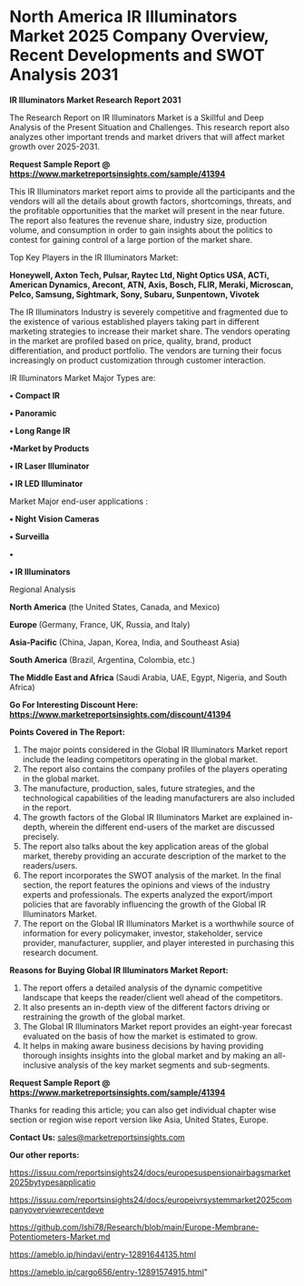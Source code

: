 # North America IR Illuminators Market 2025 Company Overview, Recent Developments and SWOT Analysis 2031

<strong>IR Illuminators Market Research Report 2031</strong>

The Research Report on IR Illuminators Market is a Skillful and Deep Analysis of the Present Situation and Challenges. This research report also analyzes other important trends and market drivers that will affect market growth over 2025-2031.

<strong>Request Sample Report @ <a href=https://www.marketreportsinsights.com/sample/41394>https://www.marketreportsinsights.com/sample/41394</a></strong>

This IR Illuminators market report aims to provide all the participants and the vendors will all the details about growth factors, shortcomings, threats, and the profitable opportunities that the market will present in the near future. The report also features the revenue share, industry size, production volume, and consumption in order to gain insights about the politics to contest for gaining control of a large portion of the market share.

Top Key Players in the IR Illuminators Market:

<strong>Honeywell, Axton Tech, Pulsar, Raytec Ltd, Night Optics USA, ACTi, American Dynamics, Arecont, ATN, Axis, Bosch, FLIR, Meraki, Microscan, Pelco, Samsung, Sightmark, Sony, Subaru, Sunpentown, Vivotek</strong>

The IR Illuminators Industry is severely competitive and fragmented due to the existence of various established players taking part in different marketing strategies to increase their market share. The vendors operating in the market are profiled based on price, quality, brand, product differentiation, and product portfolio. The vendors are turning their focus increasingly on product customization through customer interaction.

IR Illuminators Market Major Types are:

<strong>•  Compact IR

•  Panoramic

•  Long Range IR

•Market by Products

•  IR Laser Illuminator

•  IR LED Illuminator</strong>

Market Major end-user applications :

<strong>•  Night Vision Cameras

•  Surveilla

•  

•  IR Illuminators</strong>

Regional Analysis

</u><strong><b>North America</b></strong> (the United States, Canada, and Mexico)

<strong><b>Europe </b></strong>(Germany, France, UK, Russia, and Italy)

<strong><b>Asia-Pacific</b></strong> (China, Japan, Korea, India, and Southeast Asia)

<strong><b>South America</b></strong> (Brazil, Argentina, Colombia, etc.)

<strong><b>The Middle East and Africa</b></strong> (Saudi Arabia, UAE, Egypt, Nigeria, and South Africa)

<strong>Go For Interesting Discount Here: <a href=https://www.marketreportsinsights.com/discount/41394>https://www.marketreportsinsights.com/discount/41394</a></strong>

<strong>Points Covered in The Report:</strong>
<ol>
  <li>The major points considered in the Global IR Illuminators Market report include the leading competitors operating in the global market.</li>
  <li>The report also contains the company profiles of the players operating in the global market.</li>
  <li>The manufacture, production, sales, future strategies, and the technological capabilities of the leading manufacturers are also included in the report.</li>
  <li>The growth factors of the Global IR Illuminators Market are explained in-depth, wherein the different end-users of the market are discussed precisely.</li>
  <li>The report also talks about the key application areas of the global market, thereby providing an accurate description of the market to the readers/users.</li>
  <li>The report incorporates the SWOT analysis of the market. In the final section, the report features the opinions and views of the industry experts and professionals. The experts analyzed the export/import policies that are favorably influencing the growth of the Global IR Illuminators Market.</li>
  <li>The report on the Global IR Illuminators Market is a worthwhile source of information for every policymaker, investor, stakeholder, service provider, manufacturer, supplier, and player interested in purchasing this research document.</li>
</ol>
<strong>Reasons for Buying Global IR Illuminators Market Report:</strong>

<ol>
  <li>The report offers a detailed analysis of the dynamic competitive landscape that keeps the reader/client well ahead of the competitors.</li>
  <li>It also presents an in-depth view of the different factors driving or restraining the growth of the global market.</li>
  <li>The Global IR Illuminators Market report provides an eight-year forecast evaluated on the basis of how the market is estimated to grow.</li>
  <li>It helps in making aware business decisions by having providing thorough insights insights into the global market and by making an all-inclusive analysis of the key market segments and sub-segments.</li>
</ol>
<strong>Request Sample Report @ <a href=https://www.marketreportsinsights.com/sample/41394>https://www.marketreportsinsights.com/sample/41394</a></strong>


Thanks for reading this article; you can also get individual chapter wise section or region wise report version like Asia, United States, Europe.

<strong>Contact Us:</strong>
sales@marketreportsinsights.com

<strong>Our other reports:</strong>

<a href=https://issuu.com/reportsinsights24/docs/europesuspensionairbagsmarket2025bytypesapplicatio>https://issuu.com/reportsinsights24/docs/europesuspensionairbagsmarket2025bytypesapplicatio</a>

<a href=https://issuu.com/reportsinsights24/docs/europeivrsystemmarket2025companyoverviewrecentdeve>https://issuu.com/reportsinsights24/docs/europeivrsystemmarket2025companyoverviewrecentdeve</a>

<a href=https://github.com/Ishi78/Research/blob/main/Europe-Membrane-Potentiometers-Market.md>https://github.com/Ishi78/Research/blob/main/Europe-Membrane-Potentiometers-Market.md</a>

<a href=https://ameblo.jp/hindavi/entry-12891644135.html>https://ameblo.jp/hindavi/entry-12891644135.html</a>

<a href=https://ameblo.jp/cargo656/entry-12891574915.html>https://ameblo.jp/cargo656/entry-12891574915.html</a>"
